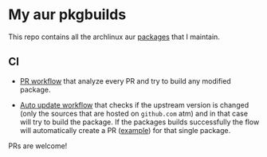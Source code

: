 # My aur pkgbuilds

This repo contains all the archlinux aur [packages](https://aur.archlinux.org/packages?O=0&SeB=m&K=brokenpip3&outdated=&SB=p&SO=d&PP=50&submit=Go) that I maintain.


## CI

* [PR workflow](.github/workflows/pr.yaml) that analyze every PR and try to build any modified package.

* [Auto update workflow](.github/workflows/auto-check-updates.yaml) that checks if the upstream version is changed (only the
  sources that are hosted on `github.com` atm) and in that case will try to
  build the package. If the packages builds successfully the flow will
  automatically create a PR ([example](https://github.com/brokenpip3/my-pkgbuilds/pull/2)) for that single package.

PRs are welcome!
